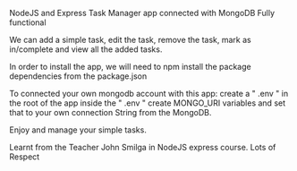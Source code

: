 NodeJS and Express Task Manager app
connected with MongoDB
Fully functional

We can add a simple task, edit the task, remove the task, mark as in/complete and view all the added tasks.

In order to install the app,
we will need to npm install the package dependencies from the package.json

To connected your own mongodb account with this app:
create a " .env " in the root of the app
inside the  " .env " create MONGO_URI variables
and set that to your own connection String from the MongoDB.

Enjoy and manage your simple tasks.

Learnt from the Teacher John Smilga in NodeJS express course.
Lots of Respect
